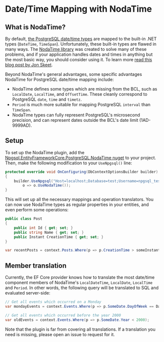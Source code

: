 # Date/Time Mapping with NodaTime

## What is NodaTime?

By default, [the PostgreSQL date/time types](https://www.postgresql.org/docs/current/static/datatype-datetime.html) are mapped to the built-in .NET types (`DateTime`, `TimeSpan`). Unfortunately, these built-in types are flawed in many ways. The [NodaTime library](http://nodatime.org/) was created to solve many of these problems, and if your application handles dates and times in anything but the most basic way, you should consider using it. To learn more [read this blog post by Jon Skeet](http://blog.nodatime.org/2011/08/what-wrong-with-datetime-anyway.html).

Beyond NodaTime's general advantages, some specific advantages NodaTime for PostgreSQL date/time mapping include:

* NodaTime defines some types which are missing from the BCL, such as `LocalDate`, `LocalTime`, and `OffsetTime`. These cleanly correspond to PostgreSQL `date`, `time` and `timetz`.
* `Period` is much more suitable for mapping PostgreSQL `interval` than `TimeSpan`.
* NodaTime types can fully represent PostgreSQL's microsecond precision, and can represent dates outside the BCL's date limit (1AD-9999AD).

## Setup

To set up the NodaTime plugin, add the [Npgsql.EntityFrameworkCore.PostgreSQL.NodaTime nuget](https://www.nuget.org/packages/Npgsql.EntityFrameworkCore.PostgreSQL.NodaTime) to your project. Then, make the following modification to your `UseNpgsql()` line:

```c#
protected override void OnConfiguring(DbContextOptionsBuilder builder)
{
    builder.UseNpgsql("Host=localhost;Database=test;Username=npgsql_tests;Password=npgsql_tests",
        o => o.UseNodaTime());
}
```

This will set up all the necessary mappings and operation translators. You can now use NodaTime types as regular properties in your entities, and even perform some operations:

```c#
public class Post
{
    public int Id { get; set; }
    public string Name { get; set; }
    public Instant CreationTime { get; set; }
}

var recentPosts = context.Posts.Where(p => p.CreationTime > someInstant);
```

## Member translation

Currently, the EF Core provider knows how to translate the most date/time component members of NodaTime's `LocalDateTime`, `LocalDate`, `LocalTime` and `Period`. In other words, the following query will be translated to SQL and evaluated server-side:

```c#
// Get all events which occurred on a Monday
var mondayEvents = context.Events.Where(p => p.SomeDate.DayOfWeek == DayOfWeek.Monday);

// Get all events which occurred before the year 2000
var oldEvents = context.Events.Where(p => p.SomeDate.Year < 2000);
```

Note that the plugin is far from covering all translations. If a translation you need is missing, please open an issue to request for it.
